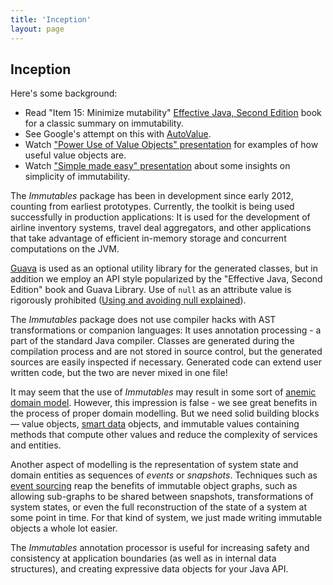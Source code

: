 ```yaml
---
title: 'Inception'
layout: page
---
```


Inception
---------
Here's some background:

* Read "Item 15: Minimize mutability" [Effective Java, Second Edition](http://www.amazon.com/Effective-Java-Edition-Joshua-Bloch/dp/0321356683)
  book for a classic summary on immutability.
* See Google's attempt on this with [AutoValue](https://docs.google.com/presentation/d/14u_h-lMn7f1rXE1nDiLX0azS3IkgjGl5uxp5jGJ75RE).
* Watch ["Power Use of Value Objects" presentation](http://www.infoq.com/presentations/Value-Objects-Dan-Bergh-Johnsson) for examples of how useful value objects are.
* Watch ["Simple made easy" presentation](http://www.infoq.com/presentations/Simple-Made-Easy) about some insights on simplicity of immutability.

The _Immutables_ package has been in development since early 2012, counting from earliest prototypes.
Currently, the toolkit is being used successfully in production applications:
It is used for the development of airline inventory systems, travel deal aggregators, and other applications that take advantage of efficient in-memory storage and concurrent computations on the JVM.

[Guava](https://code.google.com/p/guava-libraries) is used as an optional utility library for the generated classes,
but in addition we employ an API style popularized by the "Effective Java, Second Edition" book and Guava Library.
Use of `null` as an attribute value is rigorously prohibited ([Using and avoiding null explained](https://github.com/google/guava/wiki/UsingAndAvoidingNullExplained)).

The _Immutables_ package does not use compiler hacks with AST transformations or companion languages: It uses annotation processing - a part of the standard Java compiler.
Classes are generated during the compilation process and are not stored in source control, but the generated sources are easily inspected if necessary.
Generated code can extend user written code, but the two are never mixed in one file!

It may seem that the use of _Immutables_ may result in some sort of [anemic domain model](http://www.martinfowler.com/bliki/AnemicDomainModel.html).
However, this impression is false - we see great benefits in the process of proper domain modelling. But we need solid building blocks — value objects,
[smart data](http://immutables.github.com/immutable.html#smart-data) objects,
and immutable values containing methods that compute other values and reduce the complexity of services and entities.

Another aspect of modelling is the representation of system state and domain entities as sequences of _events_ or _snapshots_.
Techniques such as [event sourcing](http://martinfowler.com/eaaDev/EventSourcing.html) reap the
benefits of immutable object graphs, such as allowing sub-graphs to be shared between snapshots, transformations of system states,
or even the full reconstruction of the state of a system at some point in time.
For that kind of system, we just made writing immutable objects a whole lot easier.

The _Immutables_ annotation processor is useful for increasing safety and consistency at application boundaries (as well as in internal data structures),
and creating expressive data objects for your Java API.
